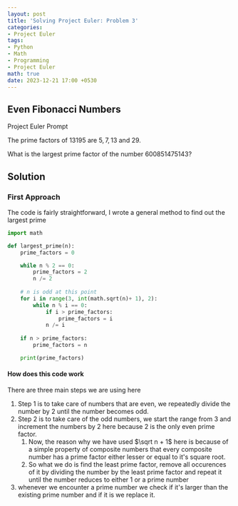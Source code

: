 ```yaml
---
layout: post
title: 'Solving Project Euler: Problem 3'
categories:
- Project Euler
tags:
- Python
- Math
- Programming
- Project Euler
math: true
date: 2023-12-21 17:00 +0530
---
```

## Even Fibonacci Numbers

Project Euler Prompt

The prime factors of $13195$ are $5, 7, 13$ and $29$.

What is the largest prime factor of the number $600851475143$?

## Solution

### First Approach

The code is fairly straightforward, I wrote a general method to find out the largest prime

```python
import math

def largest_prime(n):
    prime_factors = 0

    while n % 2 == 0:
        prime_factors = 2
        n /= 2
    
    # n is odd at this point
    for i in range(3, int(math.sqrt(n)+ 1), 2):
        while n % i == 0:
            if i > prime_factors:
                prime_factors = i
            n /= i
    
    if n > prime_factors:
        prime_factors = n

    print(prime_factors)
```

#### How does this code work 

There are three main steps we are using here

1. Step 1 is to take care of numbers that are even, we repeatedly divide the number by 2 until the number becomes odd.
2. Step 2 is to take care of the odd numbers, we start the range from 3 and increment the numbers by 2 here because 2 is the only even prime factor.
    1. Now, the reason why we have used $\sqrt n + 1$ here is because of a simple property of composite numbers that every composite number has a prime factor either lesser or equal to it's square root.
    2. So what we do is find the least prime factor, remove all occurences of it by dividing the number by the least prime factor and repeat it until the number reduces to either $1$ or a prime number
3. whenever we encounter a prime number we check if it's larger than the existing prime number and if it is we replace it.